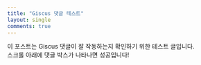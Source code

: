 ```yaml
---
title: "Giscus 댓글 테스트"
layout: single
comments: true
---
```


이 포스트는 Giscus 댓글이 잘 작동하는지 확인하기 위한 테스트 글입니다.  
스크롤 아래에 댓글 박스가 나타나면 성공입니다!